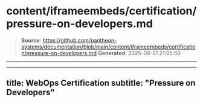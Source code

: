 # content/iframeembeds/certification/pressure-on-developers.md

> **Source**: https://github.com/pantheon-systems/documentation/blob/main/content/iframeembeds/certification/pressure-on-developers.md
> **Generated**: 2025-08-21 21:05:50

---

---
title: WebOps Certification
subtitle: "Pressure on Developers"
---

<Partial file="certification-guide/pressure-on-developers.md" />
